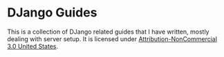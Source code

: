 # DJango Guides

This is a collection of DJango related guides that I have written, mostly dealing with server setup. It is licensed under [Attribution-NonCommercial 3.0 United States](https://creativecommons.org/licenses/by-nc/3.0/us/legalcode).
